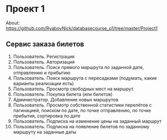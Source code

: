 # Проект 1

About: https://github.com/RyabovNick/databasecourse_p1/tree/master/Project1

## Сервис заказа билетов

1. Пользователь. Регистрация
2. Пользователь. Авторизация
3. Пользователь. Поиск прямого маршрута по заданной дате, отправлению и прибытию
4. Пользователь. Поиск маршрута с пересадками (подумать, какие варианты реализации есть)
5. Пользователь. Просмотр свободных мест на маршрут.
6. Пользователь. Покупка билета (или билетов)
7. Администратор. Добавление новых маршрутов
8. Пользователь. Просмотр собственной статистики перелётов с пагинацией, поиском по дате, по точке отправлению, по точке прибытия, сортировка по дате
9. Пользователь. Подписка на изменение цены на заданный маршрут
10. Пользователь. Подписка на появление билетов по заданному маршруту на заданные даты

